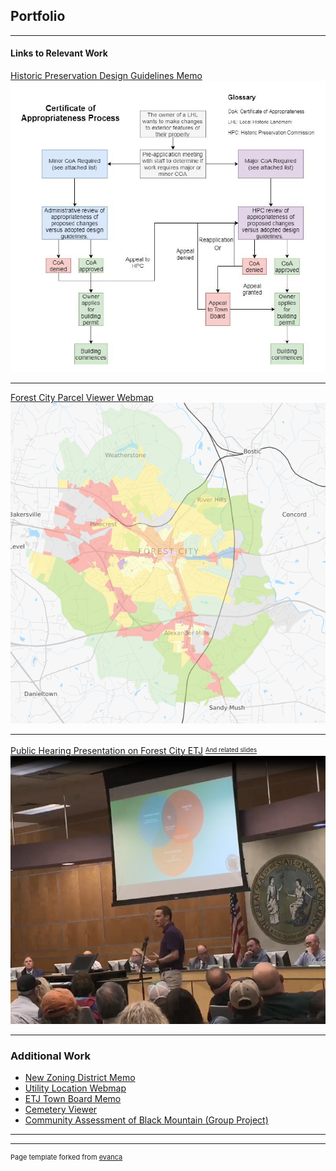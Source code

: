 ## Portfolio

---

#### Links to Relevant Work

[Historic Preservation Design Guidelines Memo](/images/TB9-16-19.pdf)
<img src="images/hpmemo.PNG?raw=true"/>

---
[Forest City Parcel Viewer Webmap](https://www.townofforestcity.com/zoning-parcel-map/#13/35.3258/-81.8742)
<img src="images/gisThumb.PNG?raw=true"/>

---
[Public Hearing Presentation on Forest City ETJ](https://drive.google.com/file/d/1iQhkyNPClNgAGszmQ38DpEcKl08WcaFE/view?usp=sharing)
<sup><sub>[And related slides](https://docs.google.com/presentation/d/1AR3xSYBoNkvYjKohkeQ83DVlDU32rFNnSFR06SSiQig/edit?usp=sharing)</sub></sup>
<img src="images/presentation.PNG?raw=true"/>

---

### Additional Work

- [New Zoning District Memo](/images/C-T-memo.pdf)
- [Utility Location Webmap](https://forestcitync.github.io/utils/)
- [ETJ Town Board Memo](/images/etj-copy-min.pdf)
- [Cemetery Viewer](https://forestcitync.github.io/Cemetery-Viewer/)
- [Community Assessment of Black Mountain (Group Project)](https://docs.google.com/presentation/d/1QHfRr39O7Gsf4bG7IBCrcNnqxuaTraBON9QotxBdzl0/edit?usp=sharing)

---




---
<p style="font-size:11px">Page template forked from <a href="https://github.com/evanca/quick-portfolio">evanca</a></p>
<!-- Remove above link if you don't want to attibute -->
